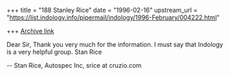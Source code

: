 +++
title = "188 Stanley Rice"
date = "1996-02-16"
upstream_url = "https://list.indology.info/pipermail/indology/1996-February/004222.html"

+++
[Archive link](https://list.indology.info/pipermail/indology/1996-February/004222.html)

Dear Sir,
Thank you very much for the information. I must say that Indology is
a very helpful group.
  Stan Rice


-- 
Stan Rice, Autospec Inc, srice at cruzio.com  







